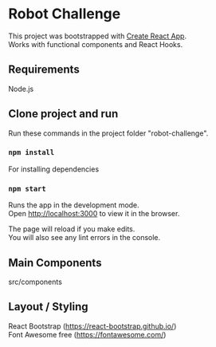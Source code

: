 # Robot Challenge

This project was bootstrapped with [Create React App](https://github.com/facebook/create-react-app).\
Works with functional components and React Hooks.

## Requirements

Node.js

## Clone project and run

Run these commands in the project folder "robot-challenge".

### `npm install`

For installing dependencies

### `npm start`

Runs the app in the development mode.\
Open [http://localhost:3000](http://localhost:3000) to view it in the browser.

The page will reload if you make edits.\
You will also see any lint errors in the console.

## Main Components

src/components

## Layout / Styling

React Bootstrap (https://react-bootstrap.github.io/) \
Font Awesome free (https://fontawesome.com/)
